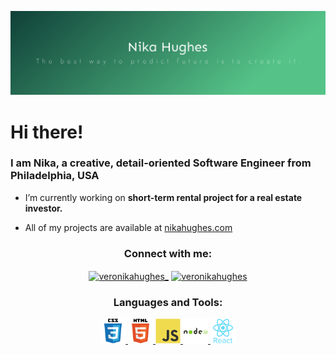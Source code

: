 ![Header](https://github.com/nikahughes/NikaHughes/blob/8bd43c5ea88e30ac00e2451110434790409b02d6/cover-v2.png "Header")
<h1 align="left">Hi there!</h1>
<h3 align="left">I am Nika, a creative, detail-oriented Software Engineer from Philadelphia, USA</h3>

- I’m currently working on **short-term rental project for a real estate investor.**

- All of my projects are available at [nikahughes.com](nikahughes.com)

<h3 align="center">Connect with me:</h3>
<p align="center">
<a href="https://twitter.com/veronikahughes_" target="blank"><img align="center" src="https://raw.githubusercontent.com/rahuldkjain/github-profile-readme-generator/master/src/images/icons/Social/twitter.svg" alt="veronikahughes_" height="30" width="40" /></a>
<a href="https://linkedin.com/in/veronikahughes" target="blank"><img align="center" src="https://raw.githubusercontent.com/rahuldkjain/github-profile-readme-generator/master/src/images/icons/Social/linked-in-alt.svg" alt="veronikahughes" height="30" width="40" /></a>
</p>

<h3 align="center">Languages and Tools:</h3>
<p align="center"> <a href="https://www.w3schools.com/css/" target="_blank" rel="noreferrer"> <img src="https://raw.githubusercontent.com/devicons/devicon/master/icons/css3/css3-original-wordmark.svg" alt="css3" width="40" height="40"/> </a> <a href="https://www.w3.org/html/" target="_blank" rel="noreferrer"> <img src="https://raw.githubusercontent.com/devicons/devicon/master/icons/html5/html5-original-wordmark.svg" alt="html5" width="40" height="40"/> </a> <a href="https://developer.mozilla.org/en-US/docs/Web/JavaScript" target="_blank" rel="noreferrer"> <img src="https://raw.githubusercontent.com/devicons/devicon/master/icons/javascript/javascript-original.svg" alt="javascript" width="40" height="40"/> </a> <a href="https://nodejs.org" target="_blank" rel="noreferrer"> <img src="https://raw.githubusercontent.com/devicons/devicon/master/icons/nodejs/nodejs-original-wordmark.svg" alt="nodejs" width="40" height="40"/> </a> <a href="https://reactjs.org/" target="_blank" rel="noreferrer"> <img src="https://raw.githubusercontent.com/devicons/devicon/master/icons/react/react-original-wordmark.svg" alt="react" width="40" height="40"/> </a> </p>
